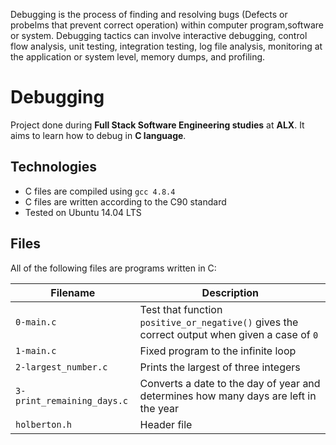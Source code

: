 Debugging is the process of finding and resolving bugs (Defects or probelms that prevent correct operation) within computer program,software or system. Debugging tactics can involve interactive debugging, control flow analysis, unit testing, integration testing, log file analysis, monitoring at the application or system level, memory dumps, and profiling.

# Debugging

Project done during **Full Stack Software Engineering studies** at **ALX**. It aims to learn how to debug in **C language**.

## Technologies
* C files are compiled using `gcc 4.8.4`
* C files are written according to the C90 standard
* Tested on Ubuntu 14.04 LTS

## Files
All of the following files are programs written in C:

| Filename | Description |
| -------- | ----------- |
| `0-main.c` | Test that function `positive_or_negative()` gives the correct output when given a case of `0` |
| `1-main.c` | Fixed program to the infinite loop |
| `2-largest_number.c` | Prints the largest of three integers |
| `3-print_remaining_days.c` | Converts a date to the day of year and determines how many days are left in the year |
| `holberton.h` | Header file |